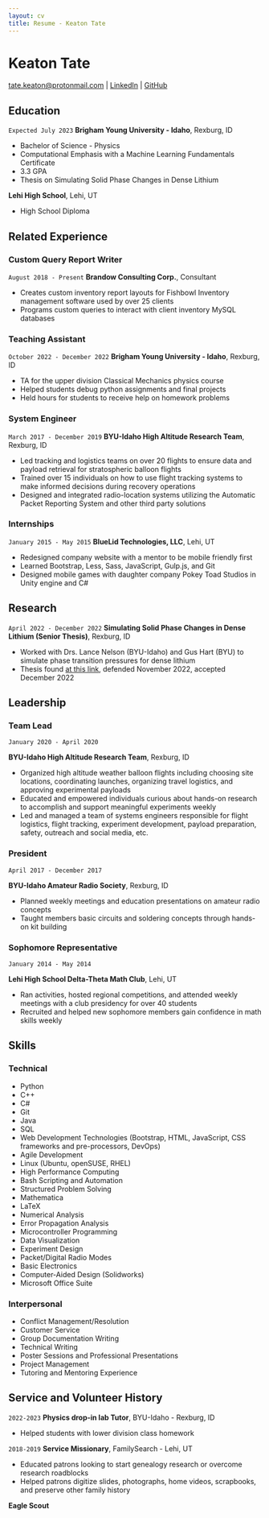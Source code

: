 ```yaml
---
layout: cv
title: Resume - Keaton Tate
---
```

# Keaton Tate

<div id="webaddress">
<a href="mailto:tate.keaton@protonmail.com">tate.keaton@protonmail.com</a>
| <a href="https://www.linkedin.com/in/keaton-t/">LinkedIn</a>
| <a href="https://github.com/keatontate/">GitHub</a>
</div>

<!-- https://www.monique.tech/the-art-of-markdown -->

## Education

`Expected July 2023`
__Brigham Young University - Idaho__, Rexburg, ID

- Bachelor of Science - Physics
- Computational Emphasis with a Machine Learning Fundamentals Certificate
- 3.3 GPA
- Thesis on Simulating Solid Phase Changes in Dense Lithium

__Lehi High School__, Lehi, UT

- High School Diploma
  
## Related Experience

### Custom Query Report Writer

`August 2018 - Present`
__Brandow Consulting Corp.__, Consultant

- Creates custom inventory report layouts for Fishbowl Inventory management software used by over 25 clients
- Programs custom queries to interact with client inventory MySQL databases

### Teaching Assistant

`October 2022 - December 2022`
__Brigham Young University - Idaho__, Rexburg, ID

- TA for the upper division Classical Mechanics physics course
- Helped students debug python assignments and final projects
- Held hours for students to receive help on homework problems

### System Engineer

`March 2017 - December 2019`
__BYU-Idaho High Altitude Research Team__, Rexburg, ID

- Led tracking and logistics teams on over 20 flights to ensure data and payload retrieval for stratospheric balloon flights
- Trained over 15 individuals on how to use flight tracking systems to make informed decisions during recovery operations
- Designed and integrated radio-location systems utilizing the Automatic Packet Reporting System and other third party
solutions

### Internships

`January 2015 - May 2015`
__BlueLid Technologies, LLC__, Lehi, UT

- Redesigned company website with a mentor to be mobile friendly first
- Learned Bootstrap, Less, Sass, JavaScript, Gulp.js, and Git
- Designed mobile games with daughter company Pokey Toad Studios in Unity engine and C#

## Research

`April 2022 - December 2022`
__Simulating Solid Phase Changes in Dense Lithium (Senior Thesis)__, Rexburg, ID

- Worked with Drs. Lance Nelson (BYU-Idaho) and Gus Hart (BYU) to simulate phase transition pressures for dense lithium
- Thesis found [at this link](https://github.com/keatontate/senior-thesis/blob/main/Senior_Thesis___Final.pdf), defended November 2022, accepted December 2022

## Leadership

### Team Lead

`January 2020 - April 2020`

__BYU-Idaho High Altitude Research Team__, Rexburg, ID

- Organized high altitude weather balloon flights including choosing site locations, coordinating launches, organizing travel
logistics, and approving experimental payloads
- Educated and empowered individuals curious about hands-on research to accomplish and support meaningful experiments
weekly
- Led and managed a team of systems engineers responsible for flight logistics, flight tracking, experiment development,
payload preparation, safety, outreach and social media, etc.

### President

`April 2017 - December 2017`

__BYU-Idaho Amateur Radio Society__, Rexburg, ID

- Planned weekly meetings and education presentations on amateur radio concepts
- Taught members basic circuits and soldering concepts through hands-on kit building

### Sophomore Representative

`January 2014 - May 2014`

__Lehi High School Delta-Theta Math Club__, Lehi, UT

- Ran activities, hosted regional competitions, and attended weekly meetings with a club presidency for over 40 students
- Recruited and helped new sophomore members gain confidence in math skills weekly


## Skills

### Technical

- Python
- C++
- C#
- Git
- Java
- SQL
- Web Development Technologies (Bootstrap, HTML, JavaScript, CSS frameworks and pre-processors, DevOps)
- Agile Development
- Linux (Ubuntu, openSUSE, RHEL)
- High Performance Computing
- Bash Scripting and Automation
- Structured Problem Solving
- Mathematica
- LaTeX
- Numerical Analysis
- Error Propagation Analysis
- Microcontroller Programming
- Data Visualization
- Experiment Design
- Packet/Digital Radio Modes
- Basic Electronics
- Computer-Aided Design (Solidworks)
- Microsoft Office Suite

### Interpersonal

- Conflict Management/Resolution
- Customer Service
- Group Documentation Writing
- Technical Writing
- Poster Sessions and Professional Presentations
- Project Management
- Tutoring and Mentoring Experience

## Service and Volunteer History

`2022-2023`
__Physics drop-in lab Tutor__, BYU-Idaho - Rexburg, ID

- Helped students with lower division class homework


`2018-2019`
__Service Missionary__, FamilySearch - Lehi, UT

- Educated patrons looking to start genealogy research or overcome research roadblocks
- Helped patrons digitize slides, photographs, home videos, scrapbooks, and preserve other family history

__Eagle Scout__



<!-- ### Footer

Last updated: December 2022 -->
